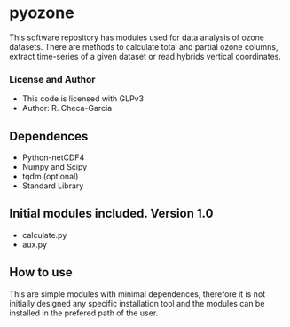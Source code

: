 # pyozone
This software repository has modules used for data analysis of ozone datasets. There are methods to calculate total and partial ozone columns, extract time-series of a given dataset or read hybrids vertical coordinates. 

### License and Author

- This code is licensed with GLPv3
- Author: R. Checa-Garcia

## Dependences
- Python-netCDF4
- Numpy and Scipy
- tqdm (optional)
- Standard Library

## Initial modules included. Version 1.0

- calculate.py
- aux.py

## How to use
This are simple modules with minimal dependences, therefore it is not initially designed any specific installation tool and the modules can be installed in the prefered path of the user.

